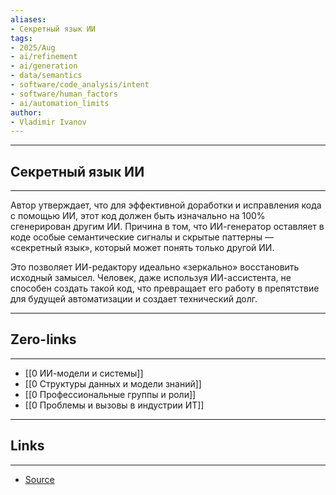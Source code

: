 ```yaml
---
aliases: 
- Секретный язык ИИ
tags:
- 2025/Aug
- ai/refinement
- ai/generation
- data/semantics
- software/code_analysis/intent
- software/human_factors
- ai/automation_limits
author:
- Vladimir Ivanov
---
```

-----
##  Секретный язык ИИ
-----
Автор утверждает, что для эффективной доработки и исправления кода с помощью ИИ, этот код должен быть изначально на 100% сгенерирован другим ИИ. Причина в том, что ИИ-генератор оставляет в коде особые семантические сигналы и скрытые паттерны — «секретный язык», который может понять только другой ИИ. 

Это позволяет ИИ-редактору идеально «зеркально» восстановить исходный замысел. Человек, даже используя ИИ-ассистента, не способен создать такой код, что превращает его работу в препятствие для будущей автоматизации и создает технический долг.

---
## Zero-links
---
- [[0 ИИ-модели и системы]]
- [[0 Структуры данных и модели знаний]]
- [[0 Профессиональные группы и роли]]
- [[0 Проблемы и вызовы в индустрии ИТ]]

---
## Links
---
- [Source](https://t.me/turboproject/1980?single)